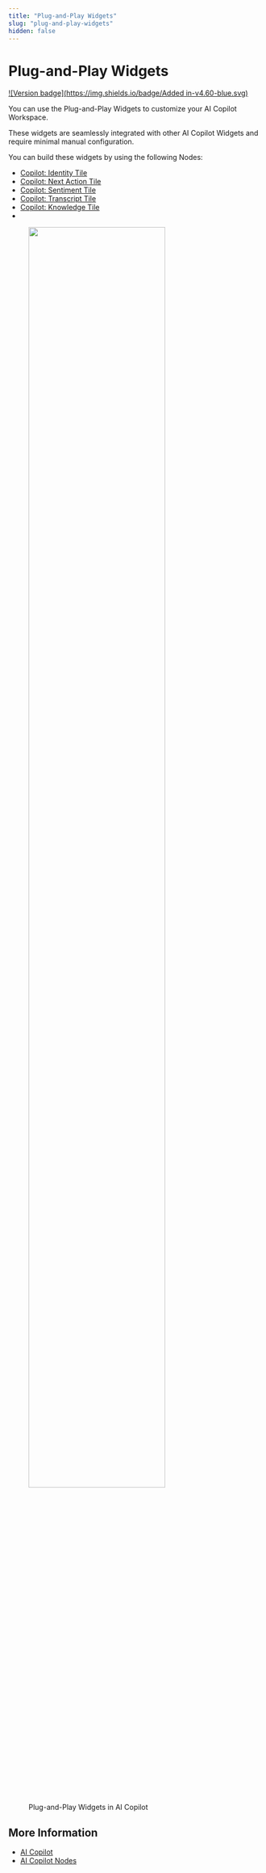 ```yaml
---
title: "Plug-and-Play Widgets"
slug: "plug-and-play-widgets"
hidden: false
---
```


# Plug-and-Play Widgets

[![Version badge](https://img.shields.io/badge/Added in-v4.60-blue.svg)](../release-notes/4.60.md)

You can use the Plug-and-Play Widgets to customize your AI Copilot Workspace.

These widgets are seamlessly integrated with other AI Copilot Widgets and require minimal manual configuration.

You can build these widgets by using the following Nodes:

- [Copilot: Identity Tile](../ai/nodes/ai-copilot/identity-tile.md)
- [Copilot: Next Action Tile](../ai/nodes/ai-copilot/next-action-tile.md)
- [Copilot: Sentiment Tile](../ai/nodes/ai-copilot/sentiment-tile.md)
- [Copilot: Transcript Tile](../ai/nodes/ai-copilot/transcript-tile.md)
- [Copilot: Knowledge Tile](../ai/nodes/ai-copilot/knowledge-tile.md)
- 
<figure>
  <img class="image-center" src="{{config.site_url}}ai-copilot/images/plug-and-play-widgets.png" width="80%"/>
  <figcaption> Plug-and-Play Widgets in AI Copilot</figcaption>
</figure>

## More Information

- [AI Copilot](overview.md)
- [AI Copilot Nodes](../ai/nodes/ai-copilot/overview.md)
